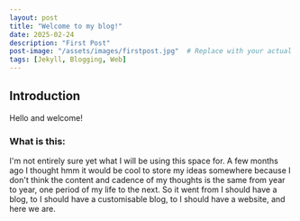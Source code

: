 ```yaml
---
layout: post
title: "Welcome to my blog!"
date: 2025-02-24
description: "First Post"
post-image: "/assets/images/firstpost.jpg"  # Replace with your actual image path
tags: [Jekyll, Blogging, Web]
---
```

## Introduction

Hello and welcome! 

### What is this:

I'm not entirely sure yet what I will be using this space for. A few months ago I thought hmm it would be cool to store my ideas somewhere because I don't think the content and cadence of my thoughts is the same from year to year, one period of my life to the next. So it went from I should have a blog, to I should have a customisable blog, to I should have a website, and here we are. 